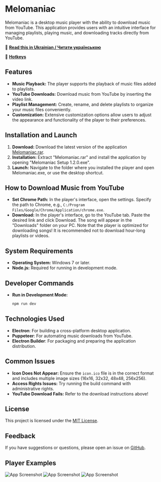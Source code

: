 # Melomaniac

Melomaniac is a desktop music player with the ability to download music from YouTube. This application provides users with an intuitive interface for managing playlists, playing music, and downloading tracks directly from YouTube.

📄 **[Read this in Ukrainian / Читати українською](READMEua.md)**


📄 **[Hotkeys](Hotkeys.md)**

## Features
- **Music Playback:** The player supports the playback of music files added to playlists.
- **YouTube Downloads:** Download music from YouTube by inserting the video link.
- **Playlist Management:** Create, rename, and delete playlists to organize your music files conveniently.
- **Customization:** Extensive customization options allow users to adjust the appearance and functionality of the player to their preferences.

## Installation and Launch
1. **Download:** Download the latest version of the application [Melomaniac.rar](https://github.com/yuriiavr/desctop-player/releases/download/Melomaniac/Melomaniac.1.2.0.rar).
2. **Installation:** Extract "Melomaniac.rar" and install the application by opening "Melomaniac Setup 1.2.0.exe".
3. **Launch:** Navigate to the folder where you installed the player and open Melomaniac.exe, or use the desktop shortcut.

## How to Download Music from YouTube
- **Set Chrome Path:** In the player's interface, open the settings. Specify the path to Chrome, e.g., `C:/Program Files/Google/Chrome/Application/chrome.exe`.
- **Download:** In the player's interface, go to the YouTube tab. Paste the desired link and click Download. The song will appear in the "Downloads" folder on your PC. Note that the player is optimized for downloading songs! It is recommended not to download hour-long playlists or videos.

## System Requirements
- **Operating System:** Windows 7 or later.
- **Node.js:** Required for running in development mode.

## Developer Commands
- **Run in Development Mode:**
  ```bash
  npm run dev

## Technologies Used
- **Electron**: For building a cross-platform desktop application.
- **Puppeteer**: For automating music downloads from YouTube.
- **Electron Builder**: For packaging and preparing the application distribution.

## Common Issues
- **Icon Does Not Appear:** Ensure the `icon.ico` file is in the correct format and includes multiple image sizes (16x16, 32x32, 48x48, 256x256).
- **Access Rights Issues:** Try running the build command with administrative rights.
- **YouTube Download Fails:** Refer to the download instructions above!

## License
This project is licensed under the [MIT License](LICENSE).

## Feedback
If you have suggestions or questions, please open an issue on [GitHub](https://github.com/username/myPlayer/issues).


## Player Examples
![App Screenshot](imageExamples/image11.png)
![App Screenshot](imageExamples/image14.png)
![App Screenshot](imageExamples/image15.png)